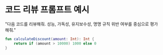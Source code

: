 # 코드 리뷰 프롬프트 예시

"다음 코드를 리뷰해줘. 성능, 가독성, 유지보수성, 명명 규칙 위반 여부를 중심으로 평가해줘."

```kotlin
fun calculateDiscount(amount: Int): Int {
    return if (amount > 10000) 1000 else 0
}